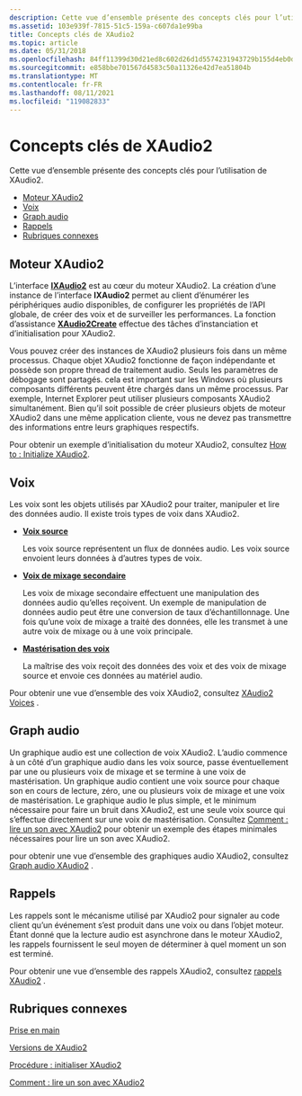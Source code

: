```yaml
---
description: Cette vue d’ensemble présente des concepts clés pour l’utilisation de XAudio2.
ms.assetid: 103e939f-7815-51c5-159a-c607da1e99ba
title: Concepts clés de XAudio2
ms.topic: article
ms.date: 05/31/2018
ms.openlocfilehash: 84ff11399d30d21ed8c602d26d1d5574231943729b155d4eb0d0e4e85f8f92bf
ms.sourcegitcommit: e858bbe701567d4583c50a11326e42d7ea51804b
ms.translationtype: MT
ms.contentlocale: fr-FR
ms.lasthandoff: 08/11/2021
ms.locfileid: "119082833"
---
```

# <a name="xaudio2-key-concepts"></a>Concepts clés de XAudio2

Cette vue d’ensemble présente des concepts clés pour l’utilisation de XAudio2.

-   [Moteur XAudio2](#xaudio2-engine)
-   [Voix](#voices)
-   [Graph audio](#audio-graph)
-   [Rappels](#callbacks)
-   [Rubriques connexes](#related-topics)

## <a name="xaudio2-engine"></a>Moteur XAudio2

L’interface [**IXAudio2**](/windows/desktop/api/xaudio2/nn-xaudio2-ixaudio2) est au cœur du moteur XAudio2. La création d’une instance de l’interface **IXAudio2** permet au client d’énumérer les périphériques audio disponibles, de configurer les propriétés de l’API globale, de créer des voix et de surveiller les performances. La fonction d’assistance [**XAudio2Create**](/windows/desktop/api/xaudio2/nf-xaudio2-xaudio2create) effectue des tâches d’instanciation et d’initialisation pour XAudio2.

Vous pouvez créer des instances de XAudio2 plusieurs fois dans un même processus. Chaque objet XAudio2 fonctionne de façon indépendante et possède son propre thread de traitement audio. Seuls les paramètres de débogage sont partagés. cela est important sur les Windows où plusieurs composants différents peuvent être chargés dans un même processus. Par exemple, Internet Explorer peut utiliser plusieurs composants XAudio2 simultanément. Bien qu’il soit possible de créer plusieurs objets de moteur XAudio2 dans une même application cliente, vous ne devez pas transmettre des informations entre leurs graphiques respectifs.

Pour obtenir un exemple d’initialisation du moteur XAudio2, consultez [How to : Initialize XAudio2](how-to--initialize-xaudio2.md).

## <a name="voices"></a>Voix

Les voix sont les objets utilisés par XAudio2 pour traiter, manipuler et lire des données audio. Il existe trois types de voix dans XAudio2.

-   [**Voix source**](/windows/desktop/api/xaudio2/nn-xaudio2-ixaudio2sourcevoice)

    Les voix source représentent un flux de données audio. Les voix source envoient leurs données à d’autres types de voix.

-   [**Voix de mixage secondaire**](/windows/desktop/api/xaudio2/nn-xaudio2-ixaudio2submixvoice)

    Les voix de mixage secondaire effectuent une manipulation des données audio qu’elles reçoivent. Un exemple de manipulation de données audio peut être une conversion de taux d’échantillonnage. Une fois qu’une voix de mixage a traité des données, elle les transmet à une autre voix de mixage ou à une voix principale.

-   [**Mastérisation des voix**](/windows/desktop/api/xaudio2/nn-xaudio2-ixaudio2masteringvoice)

    La maîtrise des voix reçoit des données des voix et des voix de mixage source et envoie ces données au matériel audio.

Pour obtenir une vue d’ensemble des voix XAudio2, consultez [XAudio2 Voices](voices.md) .

## <a name="audio-graph"></a>Graph audio

Un graphique audio est une collection de voix XAudio2. L’audio commence à un côté d’un graphique audio dans les voix source, passe éventuellement par une ou plusieurs voix de mixage et se termine à une voix de mastérisation. Un graphique audio contient une voix source pour chaque son en cours de lecture, zéro, une ou plusieurs voix de mixage et une voix de mastérisation. Le graphique audio le plus simple, et le minimum nécessaire pour faire un bruit dans XAudio2, est une seule voix source qui s’effectue directement sur une voix de mastérisation. Consultez [Comment : lire un son avec XAudio2](how-to--play-a-sound-with-xaudio2.md) pour obtenir un exemple des étapes minimales nécessaires pour lire un son avec XAudio2.

pour obtenir une vue d’ensemble des graphiques audio XAudio2, consultez [Graph audio XAudio2](audio-graphs.md) .

## <a name="callbacks"></a>Rappels

Les rappels sont le mécanisme utilisé par XAudio2 pour signaler au code client qu’un événement s’est produit dans une voix ou dans l’objet moteur. Étant donné que la lecture audio est asynchrone dans le moteur XAudio2, les rappels fournissent le seul moyen de déterminer à quel moment un son est terminé.

Pour obtenir une vue d’ensemble des rappels XAudio2, consultez [rappels XAudio2](callbacks.md) .

## <a name="related-topics"></a>Rubriques connexes

<dl> <dt>

[Prise en main](getting-started.md)
</dt> <dt>

[Versions de XAudio2](xaudio2-versions.md)
</dt> <dt>

[Procédure : initialiser XAudio2](how-to--initialize-xaudio2.md)
</dt> <dt>

[Comment : lire un son avec XAudio2](how-to--play-a-sound-with-xaudio2.md)
</dt> </dl>

 

 



